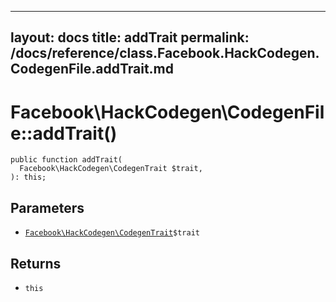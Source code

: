 
***

layout: docs
title: addTrait
permalink: /docs/reference/class.Facebook.HackCodegen.CodegenFile.addTrait.md
---







# Facebook\\HackCodegen\\CodegenFile::addTrait()




``` Hack
public function addTrait(
  Facebook\HackCodegen\CodegenTrait $trait,
): this;
```




## Parameters




+ [` Facebook\HackCodegen\CodegenTrait `](<class.Facebook.HackCodegen.CodegenTrait.md>)`` $trait ``




## Returns




* ` this `